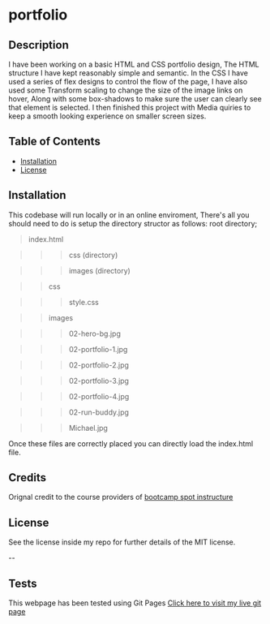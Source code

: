 # portfolio

## Description 

I have been working on a basic HTML and CSS portfolio design,
The HTML structure I have kept reasonably simple and semantic.
In the CSS I have used a series of flex designs to control the flow of the page,
I have also used some Transform scaling to change the size of the image links on hover,
Along with some box-shadows to make sure the user can clearly see that element is selected.
I then finished this project with Media quiries to keep a smooth looking experience on smaller screen sizes.

## Table of Contents

* [Installation](#installation)
* [License](#license)


## Installation

This codebase will run locally or in an online enviroment, 
There's all you should need to do is setup the directory structor as follows:
root directory;
> index.html

>>> css (directory)


>>> images (directory)


>> css


>>> style.css


>> images


>>> 02-hero-bg.jpg


>>> 02-portfolio-1.jpg


>>> 02-portfolio-2.jpg


>>> 02-portfolio-3.jpg


>>> 02-portfolio-4.jpg


>>> 02-run-buddy.jpg


>>> Michael.jpg

Once these files are correctly placed you can directly load the index.html file.

## Credits

Orignal credit to the course providers of [bootcamp spot instructure](https://bootcampspot.instructure.com/)

## License

See the license inside my repo for further details of the MIT license.

--

## Tests

This webpage has been tested using Git Pages [Click here to visit my live  git page](https://baxt01.github.io/portfolio/)
